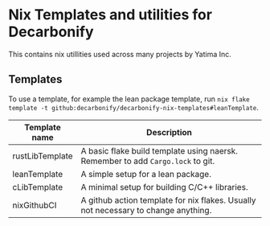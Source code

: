 # Nix Templates and utilities for Decarbonify

This contains nix utillities used across many projects by Yatima Inc.

## Templates

To use a template, for example the lean package template, run `nix flake template -t github:decarbonify/decarbonify-nix-templates#leanTemplate`.

| Template name       | Description                                                                        |
|---------------------|------------------------------------------------------------------------------------|
| rustLibTemplate     | A basic flake build template using naersk. Remember to add `Cargo.lock` to git.    |
| leanTemplate        | A simple setup for a lean package.                                                 |
| cLibTemplate        | A minimal setup for building C/C++ libraries.                                      |
| nixGithubCI         | A github action template for nix flakes. Usually not necessary to change anything. |
